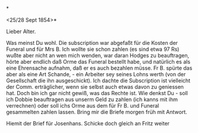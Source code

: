 <Revd S. Hebich>*

 <25/28 Sept 1854>*

Lieber Alter.

Was meinst Du wohl. Die subscription war abgefaßt für die Kosten der Funeral und für Mrs B. Ich wollte sie schon zahlen (es sind etwa 97 Rs) wußte aber nicht an wen mich wenden, war daran Hodges zu beauftragen, hörte aber endlich daß Orme das Funeral bestellt habe, und natürlich es als eine Ehrensache aufnahm, daß er es auch bezahlen müsse. Fr B. spürte das aber als eine Art Schande, - ein Arbeiter sey seines Lohns werth (von der Gesellschaft die ihn ausgeschickt). Ich dachte die Subscription ist vielleicht der Comm. erträglicher, wenn sie selbst auch etwas davon zu geniessen hat. Doch bin ich gar nicht gewiß, was das Rechte ist. Wie denkst Du - soll ich Dobbie beauftragen aus unserm Geld zu zahlen (ich kanns mit ihm verrechnen) oder soll ichs Orme aus dem für Fr B. und Funeral gesammelten zahlen lassen. Bring mir die Briefe morgen früh mit Antwort.

Hiemit der Brief für Josenhans. Schicke doch gleich an Fritz weiter 
